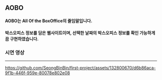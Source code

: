 ﻿## AOBO

#### AOBO는 All Of the BoxOffice의 줄임말입니다.
#### 박스오피스 정보를 담은 웹사이트이며, 선택한 날짜의 박스오피스 정보를 확인 가능하게끔 구현하였습니다.

### 시연 영상
----

https://github.com/SeongBinBin/first-project/assets/132800670/d6b86aca-9f1b-446f-959e-80078e802e08


